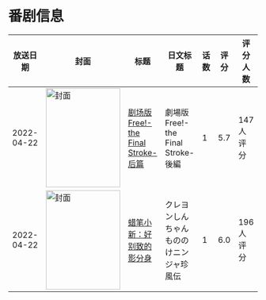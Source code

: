 # 番剧信息

|放送日期|封面|标题|日文标题|话数|评分|评分人数|
|---|---|---|---|---|---|---|
|2022-04-22|<img src="//lain.bgm.tv/pic/cover/c/19/1b/334203_6hq86.jpg" alt="封面" style="width:150px;height:200px;object-fit:cover;">|[剧场版 Free!-the Final Stroke- 后篇](https://bangumi.tv/subject/334203)|劇場版 Free!-the Final Stroke- 後編|1|5.7|147人评分|
|2022-04-22|<img src="//lain.bgm.tv/pic/cover/c/06/c5/361697_hGmKQ.jpg" alt="封面" style="width:150px;height:200px;object-fit:cover;">|[蜡笔小新：好别致的影分身](https://bangumi.tv/subject/361697)|クレヨンしんちゃん もののけニンジャ珍風伝|1|6.0|196人评分|
